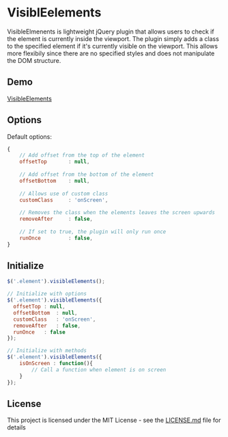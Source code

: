# VisiblEelements

VisibleElmenents is lightweight jQuery plugin that allows users to check if the element is currently inside the viewport. The plugin simply adds a class to the specified element if it's currently visible on the viewport. This allows more flexibily since there are no specified styles and does not manipulate the DOM structure.

## Demo

[VisibleElements](http://staging.denzelsoto.com/web-development/plugins/visibleelements/)

Options
-------

Default options:

```js
{
    // Add offset from the top of the element
    offsetTop		: null,
    
    // Add offset from the bottom of the element
    offsetBottom	: null,
    
    // Allows use of custom class
    customClass		: 'onScreen',
    
    // Removes the class when the elements leaves the screen upwards
    removeAfter  	: false,
    
    // If set to true, the plugin will only run once
    runOnce  		: false,
}
```

Initialize
----------

```js
$('.element').visibleElements();

// Initialize with options
$('.element').visibleElements({
  offsetTop	: null,
  offsetBottom	: null,
  customClass	: 'onScreen',
  removeAfter	: false,
  runOnce	: false
});

// Initialize with methods
$('.element').visibleElements({
	isOnScreen : function(){
		// Call a function when element is on screen
	}
});
```

## License

This project is licensed under the MIT License - see the [LICENSE.md](LICENSE.md) file for details
